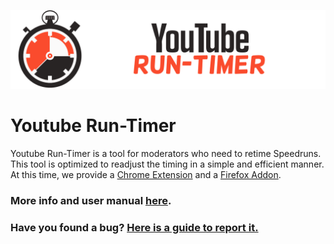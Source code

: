 ![Youtube Frame Run-Timer Logo](./imgs/Youtube_Run-Timer_Banner.png)

# Youtube Run-Timer
Youtube Run-Timer is a tool for moderators who need to retime Speedruns. This tool is optimized to readjust the timing in a simple and efficient manner.
At this time, we provide a [Chrome Extension](https://chrome.google.com/webstore/detail/youtube-run-timer/gcdiionngbcoanblolafbnhkfpmoagnj/) and a [Firefox Addon](https://addons.mozilla.org/es/firefox/addon/youtube-run-timer/).

### More info and user manual [here](https://github.com/Evil004/Youtube-Run-Timer/wiki).
### Have you found a bug? [Here is a guide to report it.](https://github.com/Evil004/Youtube-Run-Timer/wiki/How-to-Report-a-Bug)
